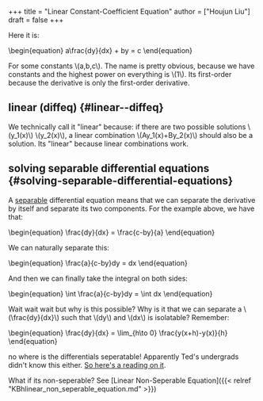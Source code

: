 +++
title = "Linear Constant-Coefficient Equation"
author = ["Houjun Liu"]
draft = false
+++

Here it is:

\begin{equation}
    a\frac{dy}{dx} + by = c
\end{equation}

For some constants \\(a,b,c\\). The name is pretty obvious, because we have constants and the highest power on everything is \\(1\\). Its first-order because the derivative is only the first-order derivative.


## linear (diffeq) {#linear--diffeq}

We technically call it "linear" because: if there are two possible solutions \\(y\_1(x)\\) \\(y\_2(x)\\), a linear combination \\(Ay\_1(x)+By\_2(x)\\) should also be a solution. Its "linear" because linear combinations work.


## solving separable differential equations {#solving-separable-differential-equations}

A [separable](#solving-separable-differential-equations) differential equation means that we can separate the derivative by itself and separate its two components. For the example above, we have that:

\begin{equation}
    \frac{dy}{dx} = \frac{c-by}{a}
\end{equation}

We can naturally separate this:

\begin{equation}
    \frac{a}{c-by}dy = dx
\end{equation}

And then we can finally take the integral on both sides:

\begin{equation}
    \int \frac{a}{c-by}dy = \int dx
\end{equation}

Wait wait wait but why is this possible? Why is it that we can separate a \\(\frac{dy}{dx}\\) such that \\(dy\\) and \\(dx\\) is isolatable? Remember:

\begin{equation}
    \frac{dy}{dx} = \lim\_{h\to 0} \frac{y(x+h)-y(x)}{h}
\end{equation}

no where is the differentials seperatable! Apparently Ted's undergrads didn't know this either. [So here's a reading on it](https://drive.google.com/file/d/1GWSagIMjXI0Awwy6wlQqsBm6c8tnCqcg/view?pli=1).

What if its non-seperable? See [Linear Non-Seperable Equation]({{< relref "KBhlinear_non_seperable_equation.md" >}})